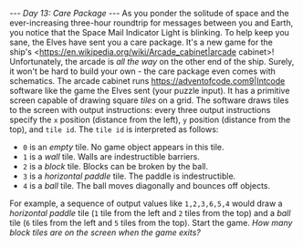 *--- Day 13: Care Package ---*
As you ponder the solitude of space and the ever-increasing three-hour roundtrip for messages between you and Earth, you notice that the Space Mail Indicator Light is blinking.  To help keep you sane, the Elves have sent you a care package.
It's a new game for the ship's <https://en.wikipedia.org/wiki/Arcade_cabinet|arcade cabinet>! Unfortunately, the arcade is _all the way_ on the other end of the ship. Surely, it won't be hard to build your own - the care package even comes with schematics.
The arcade cabinet runs <https://adventofcode.com9|Intcode> software like the game the Elves sent (your puzzle input). It has a primitive screen capable of drawing square _tiles_ on a grid.  The software draws tiles to the screen with output instructions: every three output instructions specify the `x` position (distance from the left), `y` position (distance from the top), and `tile id`. The `tile id` is interpreted as follows:

- `0` is an _empty_ tile.  No game object appears in this tile.
- `1` is a _wall_ tile.  Walls are indestructible barriers.
- `2` is a _block_ tile.  Blocks can be broken by the ball.
- `3` is a _horizontal paddle_ tile.  The paddle is indestructible.
- `4` is a _ball_ tile.  The ball moves diagonally and bounces off objects.

For example, a sequence of output values like `1,2,3,6,5,4` would draw a _horizontal paddle_ tile (`1` tile from the left and `2` tiles from the top) and a _ball_ tile (`6` tiles from the left and `5` tiles from the top).
Start the game. _How many block tiles are on the screen when the game exits?_

